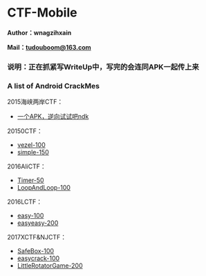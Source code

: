 # CTF-Mobile

**Author：wnagzihxain**

**Mail：tudouboom@163.com**

### 说明：正在抓紧写WriteUp中，写完的会连同APK一起传上来

### A list of Android CrackMes

2015海峡两岸CTF：
- [一个APK，逆向试试吧ndk](https://github.com/toToCW/CTF-Mobile/tree/master/2015%E6%B5%B7%E5%B3%A1%E4%B8%A4%E5%B2%B8CTF/%E4%B8%80%E4%B8%AAAPK%EF%BC%8C%E9%80%86%E5%90%91%E8%AF%95%E8%AF%95%E5%90%A7ndk)

20150CTF：
- [vezel-100](https://github.com/toToCW/CTF-Mobile/tree/master/20150CTF/vezel-100)
- [simple-150](https://github.com/toToCW/CTF-Mobile/tree/master/20150CTF/simple-150)

2016AliCTF：
- [Timer-50](https://github.com/toToCW/CTF-Mobile/tree/master/2016AliCTF/Timer-50)
- [LoopAndLoop-100](https://github.com/toToCW/CTF-Mobile/tree/master/2016AliCTF/LoopAndLoop-100)

2016LCTF：
- [easy-100](https://github.com/toToCW/CTF-Mobile/tree/master/2016LCTF/easy-100)
- [easyeasy-200](https://github.com/toToCW/CTF-Mobile/tree/master/2016LCTF/easyeasy-200)

2017XCTF&NJCTF：
- [SafeBox-100](https://github.com/toToCW/CTF-Mobile/tree/master/2017XCTF-NJCTF/SafeBox-100)
- [easycrack-100](https://github.com/toToCW/CTF-Mobile/tree/master/2017XCTF-NJCTF/easycrack-100)
- [LittleRotatorGame-200](https://github.com/toToCW/CTF-Mobile/tree/master/2017XCTF-NJCTF/LittleRotatorGame)

